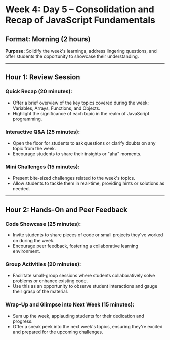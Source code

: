 # Week 4: Day 5 – Consolidation and Recap of JavaScript Fundamentals

## Format: Morning (2 hours)

**Purpose:** Solidify the week's learnings, address lingering questions, and offer students the opportunity to showcase their understanding.

---

## Hour 1: Review Session

### Quick Recap (20 minutes):

- Offer a brief overview of the key topics covered during the week: Variables, Arrays, Functions, and Objects.
- Highlight the significance of each topic in the realm of JavaScript programming.

### Interactive Q&A (25 minutes):

- Open the floor for students to ask questions or clarify doubts on any topic from the week.
- Encourage students to share their insights or "aha" moments.

### Mini Challenges (15 minutes):

- Present bite-sized challenges related to the week's topics.
- Allow students to tackle them in real-time, providing hints or solutions as needed.

---

## Hour 2: Hands-On and Peer Feedback

### Code Showcase (25 minutes):

- Invite students to share pieces of code or small projects they've worked on during the week.
- Encourage peer feedback, fostering a collaborative learning environment.

### Group Activities (20 minutes):

- Facilitate small-group sessions where students collaboratively solve problems or enhance existing code.
- Use this as an opportunity to observe student interactions and gauge their grasp of the material.

### Wrap-Up and Glimpse into Next Week (15 minutes):

- Sum up the week, applauding students for their dedication and progress.
- Offer a sneak peek into the next week's topics, ensuring they're excited and prepared for the upcoming challenges.
